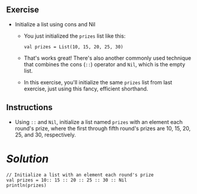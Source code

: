 ## **Exercise**

- Initialize a list using cons and Nil
  - You just initialized the `prizes` list like this:

    ```
    val prizes = List(10, 15, 20, 25, 30)
    ```

  - That's works great! There's also another commonly used technique that combines the cons (`::`) operator and `Nil`, which is the empty list.

  - In this exercise, you'll initialize the same `prizes` list from last exercise, just using this fancy, efficient shorthand.

## **Instructions**

- Using `::` and `Nil`, initialize a list named `prizes` with an element each round's prize, where the first through fifth round's prizes are 10, 15, 20, 25, and 30, respectively.

# ***Solution***

```
// Initialize a list with an element each round's prize
val prizes = 10:: 15 :: 20 :: 25 :: 30 :: Nil
println(prizes)
```
